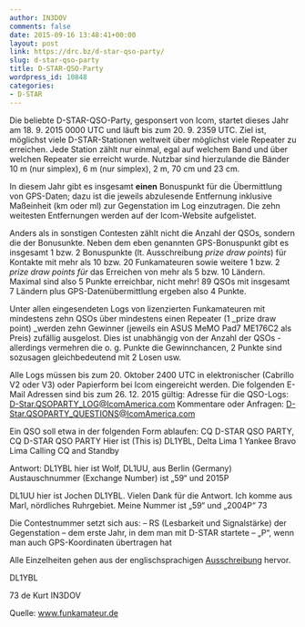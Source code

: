 ```yaml
---
author: IN3DOV
comments: false
date: 2015-09-16 13:48:41+00:00
layout: post
link: https://drc.bz/d-star-qso-party/
slug: d-star-qso-party
title: D-STAR-QSO-Party
wordpress_id: 10848
categories:
- D-STAR
---
```


Die beliebte D-STAR-QSO-Party, gesponsert von Icom, startet dieses Jahr am 18. 9. 2015 0000 UTC und läuft bis zum 20. 9. 2359 UTC. Ziel ist, möglichst viele D-STAR-Stationen weltweit über möglichst viele Repeater zu erreichen. Jede Station zählt nur einmal, egal auf welchem Band und über welchen Repeater sie erreicht wurde. Nutzbar sind hierzulande die Bänder 10 m (nur simplex), 6 m (nur simplex), 2 m, 70 cm und 23 cm.

In diesem Jahr gibt es insgesamt **einen** Bonuspunkt für die Übermittlung von GPS-Daten; dazu ist die jeweils abzulesende Entfernung inklusive Maßeinheit (km oder ml) zur Gegenstation im Log einzutragen. Die zehn weitesten Entfernungen werden auf der Icom-Website aufgelistet.

Anders als in sonstigen Contesten zählt nicht die Anzahl der QSOs, sondern die der Bonusunkte. Neben dem eben genannten GPS-Bonuspunkt gibt es insgesamt 1 bzw. 2 Bonuspunkte (lt. Ausschreibung _prize draw points_) für Kontakte mit mehr als 10 bzw. 20 Funkamateuren sowie weitere 1 bzw. 2 _prize draw points für_ das Erreichen von mehr als 5 bzw. 10 Ländern. Maximal sind also 5 Punkte erreichbar, nicht mehr! 89 QSOs mit insgesamt 7 Ländern plus GPS-Datenübermittlung ergeben also 4 Punkte.

Unter allen eingesendeten Logs von lizenzierten Funkamateuren mit mindestens zehn QSOs über mindestens einen Repeater (1 _prize draw point) _werden zehn Gewinner (jeweils ein ASUS MeMO Pad7 ME176C2 als Preis) zufällig ausgelost. Dies ist unabhängig von der Anzahl der QSOs - allerdings vermehren die o. g. Punkte die Gewinnchancen, 2 Punkte sind sozusagen gleichbedeutend mit 2 Losen usw.

Alle Logs müssen bis zum 20. Oktober 2400 UTC in elektronischer (Cabrillo V2 oder V3) oder Papierform bei Icom eingereicht werden. Die folgenden E-Mail Adressen sind bis zum 26. 12. 2015 gültig:
Adresse für die QSO-Logs: [D-Star.QSOPARTY_LOG@IcomAmerica.com](mailto:D-Star.QSOPARTY_LOG@IcomAmerica.com)
Kommentare oder Anfragen: [D-Star.QSOPARTY_QUESTIONS@IcomAmerica.com](mailto:D-Star.QSOPARTY_QUESTIONS@IcomAmerica.com)

Ein QSO soll etwa in der folgenden Form ablaufen:
CQ D-STAR QSO PARTY, CQ D-STAR QSO PARTY
Hier ist (This is) DL1YBL, Delta Lima 1 Yankee Bravo Lima Calling CQ and Standby

Antwort:
DL1YBL hier ist Wolf, DL1UU, aus Berlin (Germany)
Austauschnummer (Exchange Number) ist „59“ und 2015P

DL1UU hier ist Jochen DL1YBL. Vielen Dank für die Antwort. Ich komme aus Marl, nördliches Ruhrgebiet.
Meine Nummer ist „59“ und „2004P“
73

Die Contestnummer setzt sich aus:
– RS (Lesbarkeit und Signalstärke) der Gegenstation
– dem erste Jahr, in dem man mit D-STAR startete
– „P“, wenn man auch GPS-Koordinaten übertragen hat

Alle Einzelheiten gehen aus der englischsprachigen [Ausschreibung](http://www.icom.co.jp/world/dqp/) hervor.

DL1YBL

73 de Kurt IN3DOV

Quelle: www.funkamateur.de
